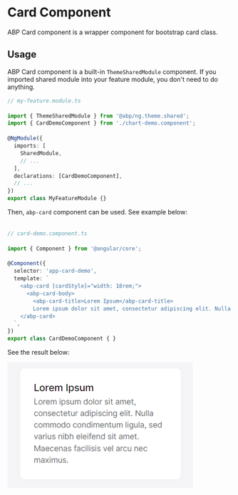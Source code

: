 # Card Component

ABP Card component is a wrapper component for bootstrap card class.

## Usage

ABP Card component is a built-in `ThemeSharedModule` component. If you imported shared module into your feature module, you don't need to do anything. 

```ts
// my-feature.module.ts

import { ThemeSharedModule } from '@abp/ng.theme.shared';
import { CardDemoComponent } from './chart-demo.component';

@NgModule({
  imports: [
    SharedModule,
    // ...
  ],
  declarations: [CardDemoComponent],
  // ...
})
export class MyFeatureModule {}

```

Then, `abp-card` component can be used. See example below:
```ts

// card-demo.component.ts

import { Component } from '@angular/core';

@Component({
  selector: 'app-card-demo',
  template: ` 
    <abp-card [cardStyle]="width: 18rem;">
      <abp-card-body>
        <abp-card-title>Lorem Ipsum</abp-card-title>
        Lorem ipsum dolor sit amet, consectetur adipiscing elit. Nulla commodo condimentum ligula, sed varius nibh eleifend sit amet. Maecenas facilisis vel arcu nec maximus.</abp-card-body>
    </abp-card> 
  `,
})
export class CardDemoComponent { }
```

See the result below:

![abp-card-component](./images/abp-card-component.png)

